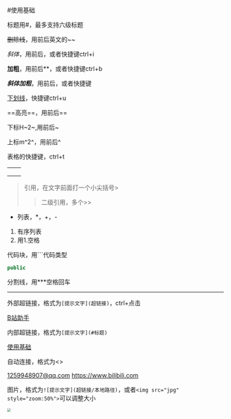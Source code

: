 #使用基础

标题用#，最多支持六级标题

~~删除线~~，用前后英文的~~

*斜体*，用前后，或者快捷键ctrl+i

**加粗**，用前后**，或者快捷键ctrl+b

***斜体加粗***，用前后，或者快捷键

 <u>下划线</u>，快捷键ctrl+u

==高亮==，用前后==

下标H~2~,用前后~

上标m^2^，用前后^

表格的快捷键，ctrl+t

|      |      |
| ---- | ---- |
|      |      |
|      |      |
|      |      |

> 引用，在文字前面打一个小尖括号>
>
> > 二级引用，多个>>



* 列表，*，+，-

1. 有序列表
2. 用1.空格

代码块，用```代码类型

```java
public
```

分割线，用***空格回车

***

外部超链接，格式为`[提示文字](超链接)`，ctrl+点击

[B站助手](https://github.com/RayWangQvQ/BiliBiliTool.Docs)

内部超链接，格式为`[提示文字](#标题)`

[使用基础](#使用基础)

自动连接，格式为<>

<1259948907@qq.com> <https://www.bilibili.com>

图片，格式为`![提示文字](超链接/本地路径)`，或者`<img src="jpg" style="zoom:50%">`可以调整大小

<img src="C:\Users\xinyi\Desktop\5291f668d2cce31547db162fe915fa20_1.jpg" style="zoom:50%">





